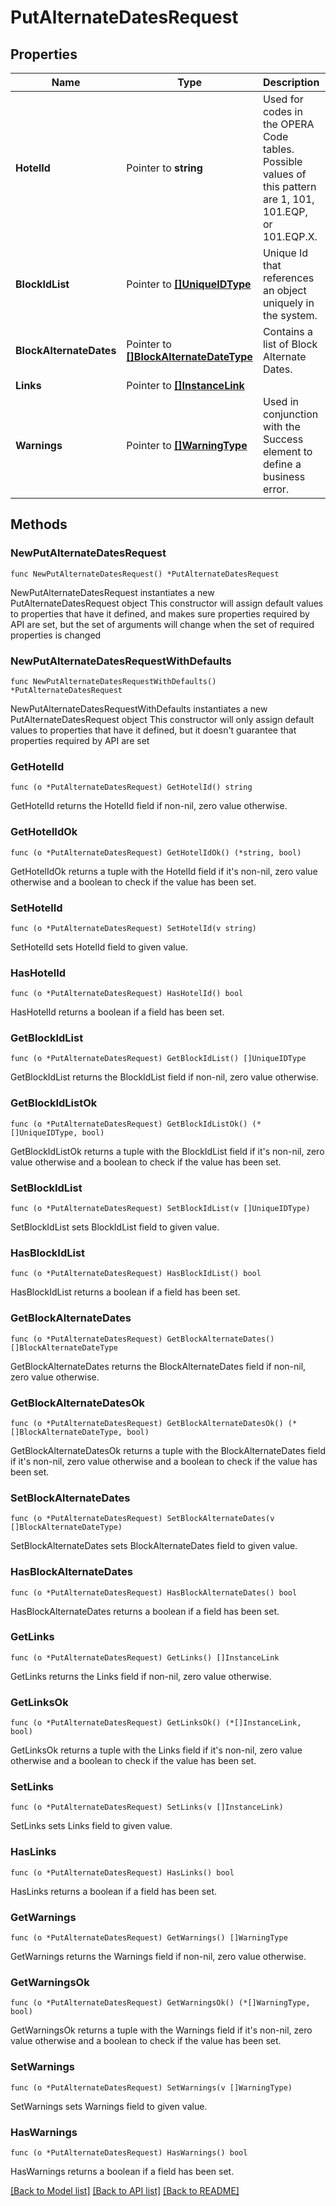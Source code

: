 # PutAlternateDatesRequest

## Properties

Name | Type | Description | Notes
------------ | ------------- | ------------- | -------------
**HotelId** | Pointer to **string** | Used for codes in the OPERA Code tables. Possible values of this pattern are 1, 101, 101.EQP, or 101.EQP.X. | [optional] 
**BlockIdList** | Pointer to [**[]UniqueIDType**](UniqueIDType.md) | Unique Id that references an object uniquely in the system. | [optional] 
**BlockAlternateDates** | Pointer to [**[]BlockAlternateDateType**](BlockAlternateDateType.md) | Contains a list of Block Alternate Dates. | [optional] 
**Links** | Pointer to [**[]InstanceLink**](InstanceLink.md) |  | [optional] 
**Warnings** | Pointer to [**[]WarningType**](WarningType.md) | Used in conjunction with the Success element to define a business error. | [optional] 

## Methods

### NewPutAlternateDatesRequest

`func NewPutAlternateDatesRequest() *PutAlternateDatesRequest`

NewPutAlternateDatesRequest instantiates a new PutAlternateDatesRequest object
This constructor will assign default values to properties that have it defined,
and makes sure properties required by API are set, but the set of arguments
will change when the set of required properties is changed

### NewPutAlternateDatesRequestWithDefaults

`func NewPutAlternateDatesRequestWithDefaults() *PutAlternateDatesRequest`

NewPutAlternateDatesRequestWithDefaults instantiates a new PutAlternateDatesRequest object
This constructor will only assign default values to properties that have it defined,
but it doesn't guarantee that properties required by API are set

### GetHotelId

`func (o *PutAlternateDatesRequest) GetHotelId() string`

GetHotelId returns the HotelId field if non-nil, zero value otherwise.

### GetHotelIdOk

`func (o *PutAlternateDatesRequest) GetHotelIdOk() (*string, bool)`

GetHotelIdOk returns a tuple with the HotelId field if it's non-nil, zero value otherwise
and a boolean to check if the value has been set.

### SetHotelId

`func (o *PutAlternateDatesRequest) SetHotelId(v string)`

SetHotelId sets HotelId field to given value.

### HasHotelId

`func (o *PutAlternateDatesRequest) HasHotelId() bool`

HasHotelId returns a boolean if a field has been set.

### GetBlockIdList

`func (o *PutAlternateDatesRequest) GetBlockIdList() []UniqueIDType`

GetBlockIdList returns the BlockIdList field if non-nil, zero value otherwise.

### GetBlockIdListOk

`func (o *PutAlternateDatesRequest) GetBlockIdListOk() (*[]UniqueIDType, bool)`

GetBlockIdListOk returns a tuple with the BlockIdList field if it's non-nil, zero value otherwise
and a boolean to check if the value has been set.

### SetBlockIdList

`func (o *PutAlternateDatesRequest) SetBlockIdList(v []UniqueIDType)`

SetBlockIdList sets BlockIdList field to given value.

### HasBlockIdList

`func (o *PutAlternateDatesRequest) HasBlockIdList() bool`

HasBlockIdList returns a boolean if a field has been set.

### GetBlockAlternateDates

`func (o *PutAlternateDatesRequest) GetBlockAlternateDates() []BlockAlternateDateType`

GetBlockAlternateDates returns the BlockAlternateDates field if non-nil, zero value otherwise.

### GetBlockAlternateDatesOk

`func (o *PutAlternateDatesRequest) GetBlockAlternateDatesOk() (*[]BlockAlternateDateType, bool)`

GetBlockAlternateDatesOk returns a tuple with the BlockAlternateDates field if it's non-nil, zero value otherwise
and a boolean to check if the value has been set.

### SetBlockAlternateDates

`func (o *PutAlternateDatesRequest) SetBlockAlternateDates(v []BlockAlternateDateType)`

SetBlockAlternateDates sets BlockAlternateDates field to given value.

### HasBlockAlternateDates

`func (o *PutAlternateDatesRequest) HasBlockAlternateDates() bool`

HasBlockAlternateDates returns a boolean if a field has been set.

### GetLinks

`func (o *PutAlternateDatesRequest) GetLinks() []InstanceLink`

GetLinks returns the Links field if non-nil, zero value otherwise.

### GetLinksOk

`func (o *PutAlternateDatesRequest) GetLinksOk() (*[]InstanceLink, bool)`

GetLinksOk returns a tuple with the Links field if it's non-nil, zero value otherwise
and a boolean to check if the value has been set.

### SetLinks

`func (o *PutAlternateDatesRequest) SetLinks(v []InstanceLink)`

SetLinks sets Links field to given value.

### HasLinks

`func (o *PutAlternateDatesRequest) HasLinks() bool`

HasLinks returns a boolean if a field has been set.

### GetWarnings

`func (o *PutAlternateDatesRequest) GetWarnings() []WarningType`

GetWarnings returns the Warnings field if non-nil, zero value otherwise.

### GetWarningsOk

`func (o *PutAlternateDatesRequest) GetWarningsOk() (*[]WarningType, bool)`

GetWarningsOk returns a tuple with the Warnings field if it's non-nil, zero value otherwise
and a boolean to check if the value has been set.

### SetWarnings

`func (o *PutAlternateDatesRequest) SetWarnings(v []WarningType)`

SetWarnings sets Warnings field to given value.

### HasWarnings

`func (o *PutAlternateDatesRequest) HasWarnings() bool`

HasWarnings returns a boolean if a field has been set.


[[Back to Model list]](../README.md#documentation-for-models) [[Back to API list]](../README.md#documentation-for-api-endpoints) [[Back to README]](../README.md)


